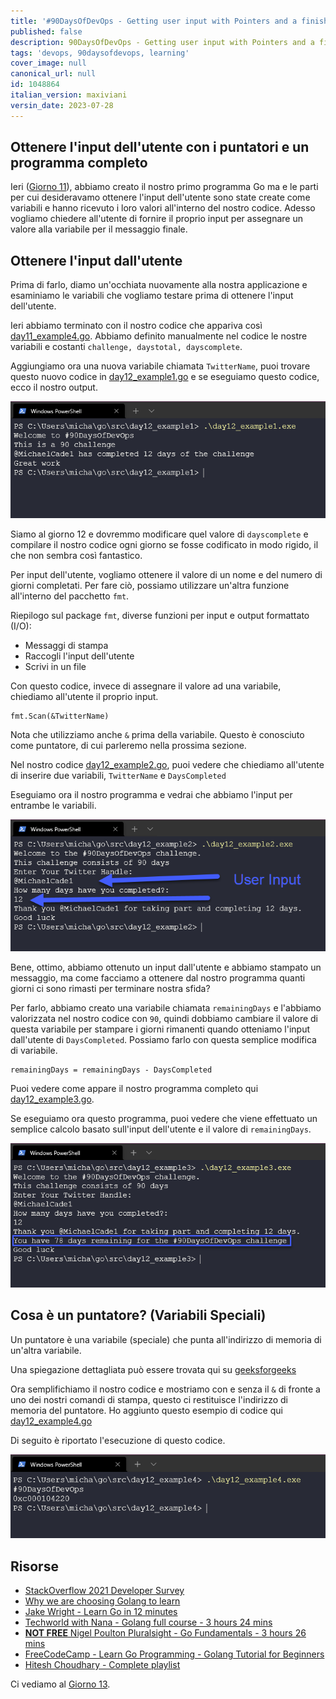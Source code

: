 ```yaml
---
title: '#90DaysOfDevOps - Getting user input with Pointers and a finished program - Day 12'
published: false
description: 90DaysOfDevOps - Getting user input with Pointers and a finished program
tags: 'devops, 90daysofdevops, learning'
cover_image: null
canonical_url: null
id: 1048864
italian_version: maxiviani
versin_date: 2023-07-28
---
```


## Ottenere l'input dell'utente con i puntatori e un programma completo

Ieri ([Giorno 11](day11.md)), abbiamo creato il nostro primo programma Go ma e le parti per cui desideravamo ottenere l'input dell'utente sono state create come variabili e hanno ricevuto i loro valori all'interno del nostro codice. Adesso vogliamo chiedere all'utente di fornire il proprio input per assegnare un valore alla variabile per il messaggio finale.

## Ottenere l'input dall'utente

Prima di farlo, diamo un'occhiata nuovamente alla nostra applicazione e esaminiamo le variabili che vogliamo testare prima di ottenere l'input dell'utente.

Ieri abbiamo terminato con il nostro codice che appariva così [day11_example4.go](Go/day11_example4.go). Abbiamo definito manualmente nel codice le nostre variabili e costanti `challenge, daystotal, dayscomplete`.

Aggiungiamo ora una nuova variabile chiamata `TwitterName`, puoi trovare questo nuovo codice in [day12_example1.go](Go/day12_example1.go) e se eseguiamo questo codice, ecco il nostro output.

![](Images/Day12_Go1.png)

Siamo al giorno 12 e dovremmo modificare quel valore di `dayscomplete` e compilare il nostro codice ogni giorno se fosse codificato in modo rigido, il che non sembra così fantastico.

Per input dell'utente, vogliamo ottenere il valore di un nome e del numero di giorni completati. Per fare ciò, possiamo utilizzare un'altra funzione all'interno del pacchetto `fmt`.

Riepilogo sul package `fmt`, diverse funzioni per input e output formattato (I/O):

- Messaggi di stampa
- Raccogli l'input dell'utente
- Scrivi in un file

Con questo codice, invece di assegnare il valore ad una variabile, chiediamo all'utente il proprio input.

```golang
fmt.Scan(&TwitterName)
```

Nota che utilizziamo anche `&` prima della variabile. Questo è conosciuto come puntatore, di cui parleremo nella prossima sezione.

Nel nostro codice [day12_example2.go](Go/day12_example2.go), puoi vedere che chiediamo all'utente di inserire due variabili, `TwitterName` e `DaysCompleted`

Eseguiamo ora il nostro programma e vedrai che abbiamo l'input per entrambe le variabili.

![](Images/Day12_Go2.png)

Bene, ottimo, abbiamo ottenuto un input dall'utente e abbiamo stampato un messaggio, ma come facciamo a ottenere dal nostro programma quanti giorni ci sono rimasti per terminare nostra sfida?

Per farlo, abbiamo creato una variabile chiamata `remainingDays` e l'abbiamo valorizzata nel nostro codice con `90`, quindi dobbiamo cambiare il valore di questa variabile per stampare i giorni rimanenti quando otteniamo l'input dall'utente di `DaysCompleted`. Possiamo farlo con questa semplice modifica di variabile.

```golang
remainingDays = remainingDays - DaysCompleted
```

Puoi vedere come appare il nostro programma completo qui [day12_example3.go](Go/day12_example3.go).

Se eseguiamo ora questo programma, puoi vedere che viene effettuato un semplice calcolo basato sull'input dell'utente e il valore di `remainingDays`.

![](Images/Day12_Go3.png)

## Cosa è un puntatore? (Variabili Speciali)

Un puntatore è una variabile (speciale) che punta all'indirizzo di memoria di un'altra variabile.

Una spiegazione dettagliata può essere trovata qui su [geeksforgeeks](https://www.geeksforgeeks.org/pointers-in-golang/)

Ora semplifichiamo il nostro codice e mostriamo con e senza il `&` di fronte a uno dei nostri comandi di stampa, questo ci restituisce l'indirizzo di memoria del puntatore. Ho aggiunto questo esempio di codice qui [day12_example4.go](Go/day12_example4.go)

Di seguito è riportato l'esecuzione di questo codice.

![](Images/Day12_Go4.png)

## Risorse

- [StackOverflow 2021 Developer Survey](https://insights.stackoverflow.com/survey/2021)
- [Why we are choosing Golang to learn](https://www.youtube.com/watch?v=7pLqIIAqZD4&t=9s)
- [Jake Wright - Learn Go in 12 minutes](https://www.youtube.com/watch?v=C8LgvuEBraI&t=312s)
- [Techworld with Nana - Golang full course - 3 hours 24 mins](https://www.youtube.com/watch?v=yyUHQIec83I)
- [**NOT FREE** Nigel Poulton Pluralsight - Go Fundamentals - 3 hours 26 mins](https://www.pluralsight.com/courses/go-fundamentals)
- [FreeCodeCamp - Learn Go Programming - Golang Tutorial for Beginners](https://www.youtube.com/watch?v=YS4e4q9oBaU&t=1025s)
- [Hitesh Choudhary - Complete playlist](https://www.youtube.com/playlist?list=PLRAV69dS1uWSR89FRQGZ6q9BR2b44Tr9N)

Ci vediamo al [Giorno 13](day13.md).
